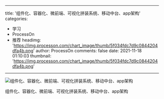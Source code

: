 
---
title: '组件化、容器化、微前端、可视化拼装系统、移动中台、app架构'
categories: 
 - 学习
 - ProcessOn
 - 推荐
headimg: 'https://img.processon.com/chart_image/thumb/5f034fdc7d9c0844204dfa4b.png'
author: ProcessOn
comments: false
date: 2021-11-18 01:10:03
thumbnail: 'https://img.processon.com/chart_image/thumb/5f034fdc7d9c0844204dfa4b.png'
---

<div>   
<img class="thumb" alt="组件化、容器化、微前端、可视化拼装系统、移动中台、app架构" src="https://img.processon.com/chart_image/thumb/5f034fdc7d9c0844204dfa4b.png" referrerpolicy="no-referrer">
<p>组件化、容器化、微前端、可视化拼装系统、移动中台、app架构</p>  
</div>
            